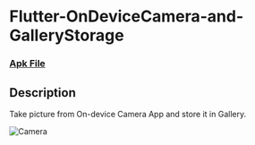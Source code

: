 # Flutter-OnDeviceCamera-and-GalleryStorage

### [Apk File](https://drive.google.com/file/d/1B8_k5h2tLrMa5lK3S3gH-98U85NqQU8B/view?usp=sharing)

## Description

Take picture from On-device Camera App and store it in Gallery.

![Camera](https://user-images.githubusercontent.com/69294119/94018145-e2001280-fdcd-11ea-9674-38abb98626b2.gif)

